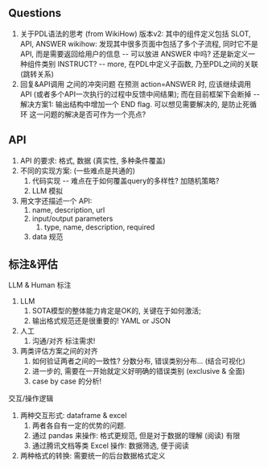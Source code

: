 ## Questions

1. 关于PDL语法的思考 (from WikiHow)
    版本v2: 其中的组件定义包括 SLOT, API, ANSWER
    wikihow: 发现其中很多页面中包括了多个子流程, 同时它不是API, 而是需要返回给用户的信息
        -- 可以放进 ANSWER 中吗? 还是新定义一种组件类别 INSTRUCT?
        -- more, 在PDL中定义子函数, 乃至PDL之间的关联 (跳转关系)
2. 回复&API调用 之间的冲突问题
    在预测 action=ANSWER 时, 应该继续调用API (或者多个API一次执行的过程中反馈中间结果); 而在目前框架下会断掉
        -- 解决方案1: 输出结构中增加一个 END flag. 可以想见需要解决的, 是防止死循环
    这一问题的解决是否可作为一个亮点?



## API

1. API 的要求: 格式, 数据 (真实性, 多种条件覆盖)
2. 不同的实现方案: (一些难点是共通的)
    1. 代码实现 -- 难点在于如何覆盖query的多样性? 加随机策略?
    2. LLM 模拟
3. 用文字还描述一个 API:
    1. name, description, url
    2. input/output parameters
        1. type, name, description, required
    3. data 规范


## 标注&评估

LLM & Human 标注

1. LLM
    1. SOTA模型的整体能力肯定是OK的, 关键在于如何激活;
    2. 输出格式规范还是很重要的! YAML or JSON
2. 人工
    1. 沟通/对齐 标注需求!
3. 两类评估方案之间的对齐
    1. 如何验证两者之间的一致性? 分数分布, 错误类别分布... (结合可视化)
    2. 进一步的, 需要在一开始就定义好明确的错误类别 (exclusive & 全面)
    3. case by case 的分析!

交互/操作逻辑

1. 两种交互形式: dataframe & excel
    1. 两者各自有一定的优势的问题.
    2. 通过 pandas 来操作: 格式更规范, 但是对于数据的理解 (阅读) 有限
    3. 通过腾讯文档等类 Excel 操作: 数据筛选, 便于阅读
2. 两种格式的转换: 需要统一的后台数据格式定义
